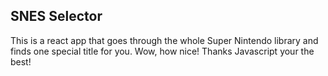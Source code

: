 ## SNES Selector

This is a react app that goes through the whole Super Nintendo library and finds one special title for you. Wow, how nice! Thanks Javascript your the best!

